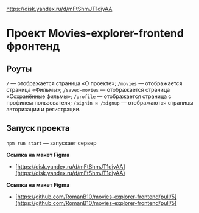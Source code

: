 https://disk.yandex.ru/d/mFtShmJT1diyAA


# Проект Movies-explorer-frontend фронтенд


## Роуты

`/` — отображается страница «О проекте»; 
`/movies` — отображается страница «Фильмы»;
`/saved-movies` — отображается страница «Сохранённые фильмы»;
`/profile` — отображается страница с профилем пользователя;
`/signin и /signup` — отображаются страницы авторизации и регистрации.

## Запуск проекта

`npm run start` — запускает сервер   

**Ссылка на макет Figma**
* [https://disk.yandex.ru/d/mFtShmJT1diyAA](https://disk.yandex.ru/d/mFtShmJT1diyAA)

**Ссылка на макет Figma**
* [https://github.com/RomanB10/movies-explorer-frontend/pull/5](https://github.com/RomanB10/movies-explorer-frontend/pull/5)